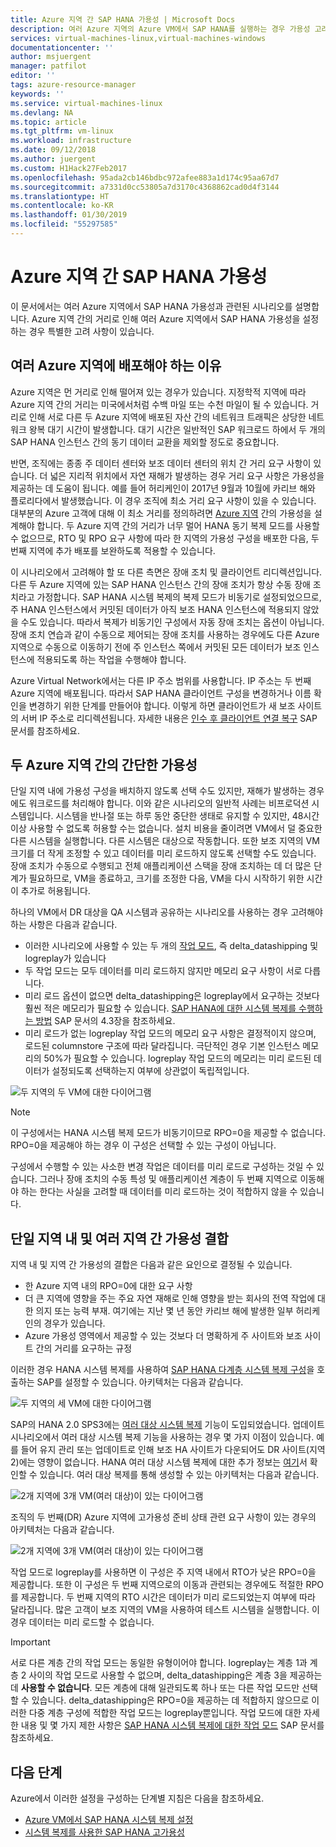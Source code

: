```yaml
---
title: Azure 지역 간 SAP HANA 가용성 | Microsoft Docs
description: 여러 Azure 지역의 Azure VM에서 SAP HANA를 실행하는 경우 가용성 고려 사항에 대해 간략히 설명합니다.
services: virtual-machines-linux,virtual-machines-windows
documentationcenter: ''
author: msjuergent
manager: patfilot
editor: ''
tags: azure-resource-manager
keywords: ''
ms.service: virtual-machines-linux
ms.devlang: NA
ms.topic: article
ms.tgt_pltfrm: vm-linux
ms.workload: infrastructure
ms.date: 09/12/2018
ms.author: juergent
ms.custom: H1Hack27Feb2017
ms.openlocfilehash: 95ada2cb146bdbc972afee883a1d174c95aa67d7
ms.sourcegitcommit: a7331d0cc53805a7d3170c4368862cad0d4f3144
ms.translationtype: HT
ms.contentlocale: ko-KR
ms.lasthandoff: 01/30/2019
ms.locfileid: "55297585"
---
```

# <a name="sap-hana-availability-across-azure-regions"></a>Azure 지역 간 SAP HANA 가용성

이 문서에서는 여러 Azure 지역에서 SAP HANA 가용성과 관련된 시나리오를 설명합니다. Azure 지역 간의 거리로 인해 여러 Azure 지역에서 SAP HANA 가용성을 설정하는 경우 특별한 고려 사항이 있습니다.

## <a name="why-deploy-across-multiple-azure-regions"></a>여러 Azure 지역에 배포해야 하는 이유

Azure 지역은 먼 거리로 인해 떨어져 있는 경우가 있습니다. 지정학적 지역에 따라 Azure 지역 간의 거리는 미국에서처럼 수백 마일 또는 수천 마일이 될 수 있습니다. 거리로 인해 서로 다른 두 Azure 지역에 배포된 자산 간의 네트워크 트래픽은 상당한 네트워크 왕복 대기 시간이 발생합니다. 대기 시간은 일반적인 SAP 워크로드 하에서 두 개의 SAP HANA 인스턴스 간의 동기 데이터 교환을 제외할 정도로 중요합니다. 

반면, 조직에는 종종 주 데이터 센터와 보조 데이터 센터의 위치 간 거리 요구 사항이 있습니다. 더 넓은 지리적 위치에서 자연 재해가 발생하는 경우 거리 요구 사항은 가용성을 제공하는 데 도움이 됩니다. 예를 들어 허리케인이 2017년 9월과 10월에 카리브 해와 플로리다에서 발생했습니다. 이 경우 조직에 최소 거리 요구 사항이 있을 수 있습니다. 대부분의 Azure 고객에 대해 이 최소 거리를 정의하려면 [Azure 지역](https://azure.microsoft.com/regions/) 간의 가용성을 설계해야 합니다. 두 Azure 지역 간의 거리가 너무 멀어 HANA 동기 복제 모드를 사용할 수 없으므로, RTO 및 RPO 요구 사항에 따라 한 지역의 가용성 구성을 배포한 다음, 두 번째 지역에 추가 배포를 보완하도록 적용할 수 있습니다.

이 시나리오에서 고려해야 할 또 다른 측면은 장애 조치 및 클라이언트 리디렉션입니다. 다른 두 Azure 지역에 있는 SAP HANA 인스턴스 간의 장애 조치가 항상 수동 장애 조치라고 가정합니다. SAP HANA 시스템 복제의 복제 모드가 비동기로 설정되었으므로, 주 HANA 인스턴스에서 커밋된 데이터가 아직 보조 HANA 인스턴스에 적용되지 않았을 수도 있습니다. 따라서 복제가 비동기인 구성에서 자동 장애 조치는 옵션이 아닙니다. 장애 조치 연습과 같이 수동으로 제어되는 장애 조치를 사용하는 경우에도 다른 Azure 지역으로 수동으로 이동하기 전에 주 인스턴스 쪽에서 커밋된 모든 데이터가 보조 인스턴스에 적용되도록 하는 작업을 수행해야 합니다.
 
Azure Virtual Network에서는 다른 IP 주소 범위를 사용합니다. IP 주소는 두 번째 Azure 지역에 배포됩니다. 따라서 SAP HANA 클라이언트 구성을 변경하거나 이름 확인을 변경하기 위한 단계를 만들어야 합니다. 이렇게 하면 클라이언트가 새 보조 사이트의 서버 IP 주소로 리디렉션됩니다. 자세한 내용은 [인수 후 클라이언트 연결 복구](https://help.sap.com/doc/6b94445c94ae495c83a19646e7c3fd56/2.0.02/en-US/c93a723ceedc45da9a66ff47672513d3.html) SAP 문서를 참조하세요.   

## <a name="simple-availability-between-two-azure-regions"></a>두 Azure 지역 간의 간단한 가용성

단일 지역 내에 가용성 구성을 배치하지 않도록 선택 수도 있지만, 재해가 발생하는 경우에도 워크로드를 처리해야 합니다. 이와 같은 시나리오의 일반적 사례는 비프로덕션 시스템입니다. 시스템을 반나절 또는 하루 동안 중단한 생태로 유지할 수 있지만, 48시간 이상 사용할 수 없도록 허용할 수는 없습니다. 설치 비용을 줄이려면 VM에서 덜 중요한 다른 시스템을 실행합니다. 다른 시스템은 대상으로 작동합니다. 또한 보조 지역의 VM 크기를 더 작게 조정할 수 있고 데이터를 미리 로드하지 않도록 선택할 수도 있습니다. 장애 조치가 수동으로 수행되고 전체 애플리케이션 스택을 장애 조치하는 데 더 많은 단계가 필요하므로, VM을 종료하고, 크기를 조정한 다음, VM을 다시 시작하기 위한 시간이 추가로 허용됩니다.

하나의 VM에서 DR 대상을 QA 시스템과 공유하는 시나리오를 사용하는 경우 고려해야 하는 사항은 다음과 같습니다.

- 이러한 시나리오에 사용할 수 있는 두 개의 [작업 모드](https://help.sap.com/viewer/6b94445c94ae495c83a19646e7c3fd56/2.0.02/en-US/627bd11e86c84ec2b9fcdf585d24011c.html), 즉 delta_datashipping 및 logreplay가 있습니다
- 두 작업 모드는 모두 데이터를 미리 로드하지 않지만 메모리 요구 사항이 서로 다릅니다.
- 미리 로드 옵션이 없으면 delta_datashipping은 logreplay에서 요구하는 것보다 훨씬 적은 메모리가 필요할 수 있습니다. [SAP HANA에 대한 시스템 복제를 수행하는 방법](https://archive.sap.com/kmuuid2/9049e009-b717-3110-ccbd-e14c277d84a3/How%20to%20Perform%20System%20Replication%20for%20SAP%20HANA.pdf) SAP 문서의 4.3장을 참조하세요.
- 미리 로드가 없는 logreplay 작업 모드의 메모리 요구 사항은 결정적이지 않으며, 로드된 columnstore 구조에 따라 달라집니다. 극단적인 경우 기본 인스턴스 메모리의 50%가 필요할 수 있습니다. logreplay 작업 모드의 메모리는 미리 로드된 데이터가 설정되도록 선택하는지 여부에 상관없이 독립적입니다.


![두 지역의 두 VM에 대한 다이어그램](./media/sap-hana-availability-two-region/two_vm_HSR_async_2regions_nopreload.PNG)

> [!NOTE]
> 이 구성에서는 HANA 시스템 복제 모드가 비동기이므로 RPO=0을 제공할 수 없습니다. RPO=0을 제공해야 하는 경우 이 구성은 선택할 수 있는 구성이 아닙니다.

구성에서 수행할 수 있는 사소한 변경 작업은 데이터를 미리 로드로 구성하는 것일 수 있습니다. 그러나 장애 조치의 수동 특성 및 애플리케이션 계층이 두 번째 지역으로 이동해야 하는 한다는 사실을 고려할 때 데이터를 미리 로드하는 것이 적합하지 않을 수 있습니다. 

## <a name="combine-availability-within-one-region-and-across-regions"></a>단일 지역 내 및 여러 지역 간 가용성 결합 

지역 내 및 지역 간 가용성의 결합은 다음과 같은 요인으로 결정될 수 있습니다.

- 한 Azure 지역 내의 RPO=0에 대한 요구 사항
- 더 큰 지역에 영향을 주는 주요 자연 재해로 인해 영향을 받는 회사의 전역 작업에 대한 의지 또는 능력 부재. 여기에는 지난 몇 년 동안 카리브 해에 발생한 일부 허리케인의 경우가 있습니다.
- Azure 가용성 영역에서 제공할 수 있는 것보다 더 명확하게 주 사이트와 보조 사이트 간의 거리를 요구하는 규정

이러한 경우 HANA 시스템 복제를 사용하여 [SAP HANA 다계층 시스템 복제 구성](https://help.sap.com/viewer/6b94445c94ae495c83a19646e7c3fd56/2.0.02/en-US/ca6f4c62c45b4c85a109c7faf62881fc.html)을 호출하는 SAP를 설정할 수 있습니다. 아키텍처는 다음과 같습니다.

![두 지역의 세 VM에 대한 다이어그램](./media/sap-hana-availability-two-region/three_vm_HSR_async_2regions_ha_and_dr.PNG)

SAP의 HANA 2.0 SPS3에는 [여러 대상 시스템 복제](https://help.sap.com/viewer/42668af650f84f9384a3337bcd373692/2.0.03/en-US/0b2c70836865414a8c65463180d18fec.html) 기능이 도입되었습니다. 업데이트 시나리오에서 여러 대상 시스템 복제 기능을 사용하는 경우 몇 가지 이점이 있습니다. 예를 들어 유지 관리 또는 업데이트로 인해 보조 HA 사이트가 다운되어도 DR 사이트(지역 2)에는 영향이 없습니다. HANA 여러 대상 시스템 복제에 대한 추가 정보는 [여기](https://help.sap.com/viewer/6b94445c94ae495c83a19646e7c3fd56/2.0.03/en-US/ba457510958241889a459e606bbcf3d3.html)서 확인할 수 있습니다.
여러 대상 복제를 통해 생성할 수 있는 아키텍처는 다음과 같습니다.

![2개 지역에 3개 VM(여러 대상)이 있는 다이어그램](./media/sap-hana-availability-two-region/saphanaavailability_hana_system_2region_HA_and_DR_multitarget_3VMs.PNG)

조직의 두 번째(DR) Azure 지역에 고가용성 준비 상태 관련 요구 사항이 있는 경우의 아키텍처는 다음과 같습니다.

![2개 지역에 3개 VM(여러 대상)이 있는 다이어그램](./media/sap-hana-availability-two-region/saphanaavailability_hana_system_2region_HA_and_DR_multitarget_4VMs.PNG)


작업 모드로 logreplay를 사용하면 이 구성은 주 지역 내에서 RTO가 낮은 RPO=0을 제공합니다. 또한 이 구성은 두 번째 지역으로의 이동과 관련되는 경우에도 적절한 RPO를 제공합니다. 두 번째 지역의 RTO 시간은 데이터가 미리 로드되었는지 여부에 따라 달라집니다. 많은 고객이 보조 지역의 VM을 사용하여 테스트 시스템을 실행합니다. 이 경우 데이터는 미리 로드할 수 없습니다.

> [!IMPORTANT]
> 서로 다른 계층 간의 작업 모드는 동일한 유형이어야 합니다. logreplay는 계층 1과 계층 2 사이의 작업 모드로 사용할 수 없으며, delta_datashipping은 계층 3을 제공하는 데 **사용할 수 없습니다**. 모든 계층에 대해 일관되도록 하나 또는 다른 작업 모드만 선택할 수 있습니다. delta_datashipping은 RPO=0을 제공하는 데 적합하지 않으므로 이러한 다중 계층 구성에 적합한 작업 모드는 logreplay뿐입니다. 작업 모드에 대한 자세한 내용 및 몇 가지 제한 사항은 [SAP HANA 시스템 복제에 대한 작업 모드](https://help.sap.com/viewer/6b94445c94ae495c83a19646e7c3fd56/2.0.02/en-US/627bd11e86c84ec2b9fcdf585d24011c.html) SAP 문서를 참조하세요. 

## <a name="next-steps"></a>다음 단계

Azure에서 이러한 설정을 구성하는 단계별 지침은 다음을 참조하세요.

- [Azure VM에서 SAP HANA 시스템 복제 설정](sap-hana-high-availability.md)
- [시스템 복제를 사용한 SAP HANA 고가용성](https://blogs.sap.com/2018/01/08/your-sap-on-azure-part-4-high-availability-for-sap-hana-using-system-replication/)

 



 
  
